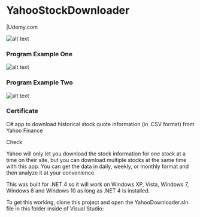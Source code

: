 

# YahooStockDownloader

 |Udemy.com


![alt text](https://github.com/asenAce/Software_University_Bulgaria/blob/master/Inter-Active_On-Line_Courses/Udemy.com/Pay_Courses/YahooStockDownloader/PicturesSource/CSV.png)
### Program Example One

![alt text](https://github.com/asenAce/Software_University_Bulgaria/blob/master/Inter-Active_On-Line_Courses/Udemy.com/Pay_Courses/YahooStockDownloader/PicturesSource/QuoteDownloader.JPG)
### Program Example Two


![alt text](https://github.com/asenAce/Software_University_Bulgaria/blob/master/Inter-Active_On-Line_Courses/Udemy.com/Pay_Courses/YahooStockDownloader/PicturesSource/YahooStockDownloader.jpg)
### Certificate

C# app to download historical stock quote information (in .CSV format) from Yahoo Finance

Check

Yahoo will only let you download the stock information for one stock at a time on their site, but you can download multiple stocks at the same time with this app.
You can get the data in daily, weekly, or monthly format and then analyze it at your convenience.

This was built for .NET 4 so it will work on 
Windows XP, Vista, Windows 7, Windows 8 and Windows 10 
as long as .NET 4 is installed.

To get this working, clone this project and open the YahooDownloader.sln file in this folder inside of Visual Studio:
```








































